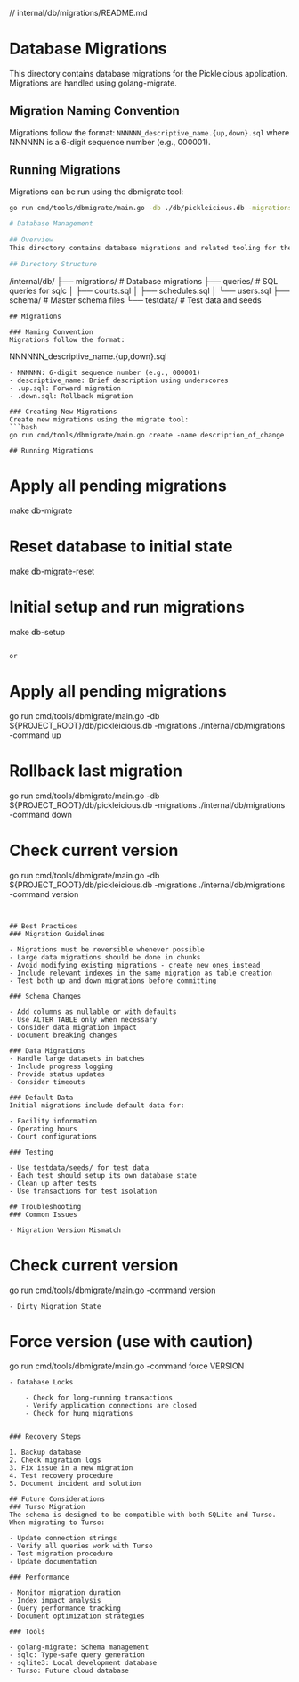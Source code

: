 // internal/db/migrations/README.md
# Database Migrations

This directory contains database migrations for the Pickleicious application.
Migrations are handled using golang-migrate.

## Migration Naming Convention

Migrations follow the format: `NNNNNN_descriptive_name.{up,down}.sql`
where NNNNNN is a 6-digit sequence number (e.g., 000001).

## Running Migrations

Migrations can be run using the dbmigrate tool:

```bash
go run cmd/tools/dbmigrate/main.go -db ./db/pickleicious.db -migrations ./internal/db/migrations -command up

# Database Management

## Overview
This directory contains database migrations and related tooling for the Pickleicious application. We use golang-migrate for schema migrations and sqlc for type-safe query generation.

## Directory Structure

```
/internal/db/
├── migrations/          # Database migrations
├── queries/            # SQL queries for sqlc
│   ├── courts.sql
│   ├── schedules.sql
│   └── users.sql
├── schema/             # Master schema files
└── testdata/          # Test data and seeds
```
## Migrations

### Naming Convention
Migrations follow the format:
```
NNNNNN_descriptive_name.{up,down}.sql
```
- NNNNNN: 6-digit sequence number (e.g., 000001)
- descriptive_name: Brief description using underscores
- .up.sql: Forward migration
- .down.sql: Rollback migration

### Creating New Migrations
Create new migrations using the migrate tool:
```bash
go run cmd/tools/dbmigrate/main.go create -name description_of_change

## Running Migrations
```
# Apply all pending migrations
make db-migrate

# Reset database to initial state
make db-migrate-reset

# Initial setup and run migrations
make db-setup
```

or

```
# Apply all pending migrations
go run cmd/tools/dbmigrate/main.go -db ${PROJECT_ROOT}/db/pickleicious.db -migrations ./internal/db/migrations -command up

# Rollback last migration
go run cmd/tools/dbmigrate/main.go -db ${PROJECT_ROOT}/db/pickleicious.db -migrations ./internal/db/migrations -command down

# Check current version
go run cmd/tools/dbmigrate/main.go -db ${PROJECT_ROOT}/db/pickleicious.db -migrations ./internal/db/migrations -command version
```


## Best Practices
### Migration Guidelines

- Migrations must be reversible whenever possible
- Large data migrations should be done in chunks
- Avoid modifying existing migrations - create new ones instead
- Include relevant indexes in the same migration as table creation
- Test both up and down migrations before committing

### Schema Changes

- Add columns as nullable or with defaults
- Use ALTER TABLE only when necessary
- Consider data migration impact
- Document breaking changes

### Data Migrations
- Handle large datasets in batches
- Include progress logging
- Provide status updates
- Consider timeouts

### Default Data
Initial migrations include default data for:

- Facility information
- Operating hours
- Court configurations

### Testing

- Use testdata/seeds/ for test data
- Each test should setup its own database state
- Clean up after tests
- Use transactions for test isolation

## Troubleshooting
### Common Issues

- Migration Version Mismatch
```
# Check current version
go run cmd/tools/dbmigrate/main.go -command version
```
- Dirty Migration State
```
# Force version (use with caution)
go run cmd/tools/dbmigrate/main.go -command force VERSION
```
- Database Locks

    - Check for long-running transactions
    - Verify application connections are closed
    - Check for hung migrations


### Recovery Steps

1. Backup database
2. Check migration logs
3. Fix issue in a new migration
4. Test recovery procedure
5. Document incident and solution

## Future Considerations
### Turso Migration
The schema is designed to be compatible with both SQLite and Turso. When migrating to Turso:

- Update connection strings
- Verify all queries work with Turso
- Test migration procedure
- Update documentation

### Performance

- Monitor migration duration
- Index impact analysis
- Query performance tracking
- Document optimization strategies

### Tools

- golang-migrate: Schema management
- sqlc: Type-safe query generation
- sqlite3: Local development database
- Turso: Future cloud database

